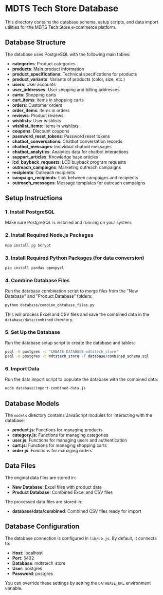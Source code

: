 # MDTS Tech Store Database

This directory contains the database schema, setup scripts, and data import utilities for the MDTS Tech Store e-commerce platform.

## Database Structure

The database uses PostgreSQL with the following main tables:

- **categories**: Product categories
- **products**: Main product information
- **product_specifications**: Technical specifications for products
- **product_variants**: Variants of products (color, size, etc.)
- **users**: User accounts
- **user_addresses**: User shipping and billing addresses
- **carts**: Shopping carts
- **cart_items**: Items in shopping carts
- **orders**: Customer orders
- **order_items**: Items in orders
- **reviews**: Product reviews
- **wishlists**: User wishlists
- **wishlist_items**: Items in wishlists
- **coupons**: Discount coupons
- **password_reset_tokens**: Password reset tokens
- **chatbot_conversations**: Chatbot conversation records
- **chatbot_messages**: Individual chatbot messages
- **chatbot_analytics**: Analytics data for chatbot interactions
- **support_articles**: Knowledge base articles
- **lcd_buyback_requests**: LCD buyback program requests
- **outreach_campaigns**: Marketing outreach campaigns
- **recipients**: Outreach recipients
- **campaign_recipients**: Link between campaigns and recipients
- **outreach_messages**: Message templates for outreach campaigns

## Setup Instructions

### 1. Install PostgreSQL

Make sure PostgreSQL is installed and running on your system.

### 2. Install Required Node.js Packages

```bash
npm install pg bcrypt
```

### 3. Install Required Python Packages (for data conversion)

```bash
pip install pandas openpyxl
```

### 4. Combine Database Files

Run the database combination script to merge files from the "New Database" and "Product Database" folders:

```bash
python database/combine_database_files.py
```

This will process Excel and CSV files and save the combined data in the `database/data/combined` directory.

### 5. Set Up the Database

Run the database setup script to create the database and tables:

```bash
psql -U postgres -c "CREATE DATABASE mdtstech_store"
psql -U postgres -d mdtstech_store -f database/combined_schema.sql
```

### 6. Import Data

Run the data import script to populate the database with the combined data:

```bash
node database/import-combined-data.js
```

## Database Models

The `models` directory contains JavaScript modules for interacting with the database:

- **product.js**: Functions for managing products
- **category.js**: Functions for managing categories
- **user.js**: Functions for managing users and authentication
- **cart.js**: Functions for managing shopping carts
- **order.js**: Functions for managing orders

## Data Files

The original data files are stored in:

- **New Database**: Excel files with product data
- **Product Database**: Combined Excel and CSV files

The processed data files are stored in:

- **database/data/combined**: Combined CSV files ready for import

## Database Configuration

The database connection is configured in `lib/db.js`. By default, it connects to:

- **Host**: localhost
- **Port**: 5432
- **Database**: mdtstech_store
- **User**: postgres
- **Password**: postgres

You can override these settings by setting the `DATABASE_URL` environment variable.
